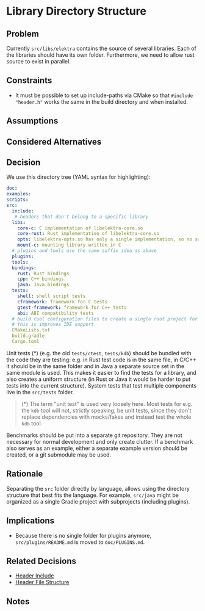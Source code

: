 # Library Directory Structure

## Problem

Currently `src/libs/elektra` contains the source of several libraries. Each of the libraries should have its own folder.
Furthermore, we need to allow rust source to exist in parallel.

## Constraints

- It must be possible to set up include-paths via CMake so that `#include "header.h"` works the same in the build directory and when installed.

## Assumptions

## Considered Alternatives

## Decision

We use this directory tree (YAML syntax for highlighting):

```yaml
doc:
examples:
scripts:
src:
  include:
   # headers that don't belong to a specific library
  libs:
    core-c: C implementation of libelektra-core.so
    core-rust: Rust implementation of libelektra-core.so
    opts: libelektra-opts.so has only a single implementation, so no suffix
    mount-c: mounting library written in C
  # plugins and tools use the same suffix idea as above
  plugins:
  tools:
  bindings:
    rust: Rust bindings
    cpp: C++ bindings
    java: Java bindings
  tests:
    shell: shell script tests
    cframework: framework for C tests
    gtest-framework: framework for C++ tests
    abi: ABI compatibility tests
  # build tool configuration files to create a single root project for every language
  # this is improves IDE support
  CMakeLists.txt
  build.gradle
  Cargo.toml
```

Unit tests (\*) (e.g. the old `tests/ctest`, `tests/kdb`) should be bundled with the code they are testing:
e.g. in Rust test code is in the same file, in C/C++ it should be in the same folder and in Java a separate source set in the same module is used.
This makes it easier to find the tests for a library, and also creates a uniform structure (in Rust or Java it would be harder to put tests into the current structure).
System tests that test multiple components live in the `src/tests` folder.

> (\*) The term "unit test" is used very loosely here.
> Most tests for e.g. the `kdb` tool will not, strictly speaking, be unit tests, since they don't replace dependencies with mocks/fakes and instead test the whole `kdb` tool.

Benchmarks should be put into a separate git repository.
They are not necessary for normal development and only create clutter.
If a benchmark also serves as an example, either a separate example version should be created, or a git submodule may be used.

## Rationale

Separating the `src` folder directly by language, allows using the directory structure that best fits the language.
For example, `src/java` might be organized as a single Gradle project with subprojects (including plugins).

## Implications

- Because there is no single folder for plugins anymore, `src/plugins/README.md` is moved to `doc/PLUGINS.md`.

## Related Decisions

- [Header Include](header_include.md)
- [Header File Structure](header_file_structure.md)

## Notes
